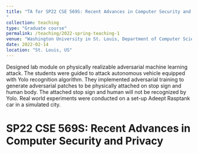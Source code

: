 ```yaml
---
title: "TA for SP22 CSE 569S: Recent Advances in Computer Security and Privacy
"
collection: teaching
type: "Graduate course"
permalink: /teaching/2022-spring-teaching-1
venue: "Washington University in St. Louis, Department of Computer Science and Engineering"
date: 2022-02-14
location: "St. Louis, US"
---
```


Designed lab module on physically realizable adversarial machine learning attack. The students were guided to attack autonomous vehicle equipped with Yolo recognition algorithm. They implemented adversarial training to generate adversarial patches to be physically attached on stop sign and human body. The attached stop sign and human will not be recognized by Yolo. Real world experiments were conducted on a set-up Adeept Rasptank car in a simulated city.

SP22 CSE 569S: Recent Advances in Computer Security and Privacy
======


